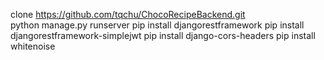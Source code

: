 clone https://github.com/tqchu/ChocoRecipeBackend.git<br>
python manage.py runserver
pip install djangorestframework
pip install djangorestframework-simplejwt
pip install django-cors-headers
pip install whitenoise
